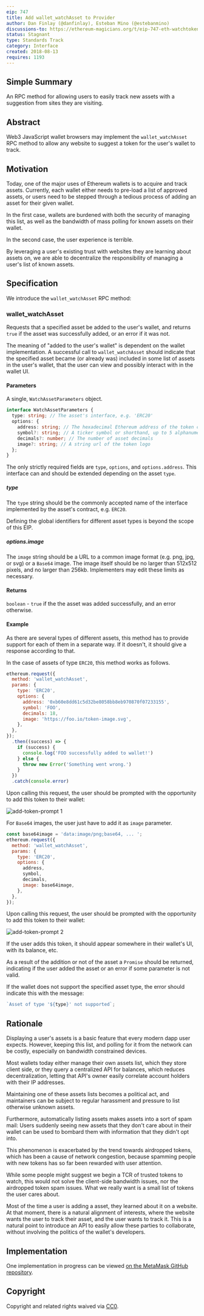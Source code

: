 ```yaml
---
eip: 747
title: Add wallet_watchAsset to Provider
author: Dan Finlay (@danfinlay), Esteban Mino (@estebanmino)
discussions-to: https://ethereum-magicians.org/t/eip-747-eth-watchtoken/1048
status: Stagnant
type: Standards Track
category: Interface
created: 2018-08-13
requires: 1193
---
```


## Simple Summary

An RPC method for allowing users to easily track new assets with a suggestion from sites they are visiting.

## Abstract

Web3 JavaScript wallet browsers may implement the `wallet_watchAsset` RPC method to allow any website to suggest a token for the user's wallet to track.

## Motivation

Today, one of the major uses of Ethereum wallets is to acquire and track assets.
Currently, each wallet either needs to pre-load a list of approved assets, or users need to be stepped through a tedious process of adding an asset for their given wallet.

In the first case, wallets are burdened with both the security of managing this list, as well as the bandwidth of mass polling for known assets on their wallet.

In the second case, the user experience is terrible.

By leveraging a user's existing trust with websites they are learning about assets on, we are able to decentralize the responsibility of managing a user's list of known assets.

## Specification

We introduce the `wallet_watchAsset` RPC method:

### wallet_watchAsset

Requests that a specified asset be added to the user's wallet, and returns `true` if the asset was successfully added, or an error if it was not.

The meaning of "added to the user's wallet" is dependent on the wallet implementation.
A successful call to `wallet_watchAsset` should indicate that the specified asset became (or already was) included in some list of assets in the user's wallet, that the user can view and possibly interact with in the wallet UI.

#### Parameters

A single, `WatchAssetParameters` object.

```typescript
interface WatchAssetParameters {
  type: string; // The asset's interface, e.g. 'ERC20'
  options: {
    address: string; // The hexadecimal Ethereum address of the token contract
    symbol?: string; // A ticker symbol or shorthand, up to 5 alphanumerical characters
    decimals?: number; // The number of asset decimals
    image?: string; // A string url of the token logo
  };
}
```

The only strictly required fields are `type`, `options`, and `options.address`.
This interface can and should be extended depending on the asset `type`.

##### type

The `type` string should be the commonly accepted name of the interface implemented by the asset's contract, e.g. `ERC20`.

Defining the global identifiers for different asset types is beyond the scope of this EIP.

##### options.image

The `image` string should be a URL to a common image format (e.g. png, jpg, or svg) or a `Base64` image.
The image itself should be no larger than 512x512 pixels, and no larger than 256kb.
Implementers may edit these limits as necessary.

#### Returns

`boolean` - `true` if the the asset was added successfully, and an error otherwise.

#### Example

As there are several types of different assets, this method has to provide support for each of them in a separate way.
If it doesn't, it should give a response according to that.

In the case of assets of type `ERC20`, this method works as follows.

```javascript
ethereum.request({
  method: 'wallet_watchAsset',
  params: {
    type: 'ERC20',
    options: {
      address: '0xb60e8dd61c5d32be8058bb8eb970870f07233155',
      symbol: 'FOO',
      decimals: 18,
      image: 'https://foo.io/token-image.svg',
    },
  },
});
  .then((success) => {
    if (success) {
      console.log('FOO successfully added to wallet!')
    } else {
      throw new Error('Something went wrong.')
    }
  })
  .catch(console.error)
```

Upon calling this request, the user should be prompted with the opportunity to add this token to their wallet:

![add-token-prompt 1](../assets/eip-747/add-token-prompt.gif)

For `Base64` images, the user just have to add it as `image` parameter.

```javascript
const base64image = 'data:image/png;base64, ... ';
ethereum.request({
  method: 'wallet_watchAsset',
  params: {
    type: 'ERC20',
    options: {
      address,
      symbol,
      decimals,
      image: base64image,
    },
  },
});
```

Upon calling this request, the user should be prompted with the opportunity to add this token to their wallet:

![add-token-prompt 2](../assets/eip-747/add-token-prompt2.gif)

If the user adds this token, it should appear somewhere in their wallet's UI, with its balance, etc.

As a result of the addition or not of the asset a `Promise` should be returned, indicating if the user added the asset or an error if some parameter is not valid.

If the wallet does not support the specified asset type, the error should indicate this with the message:

```javascript
`Asset of type '${type}' not supported`;
```

## Rationale

Displaying a user's assets is a basic feature that every modern dapp user expects. However, keeping this list, and polling for it from the network can be costly, especially on bandwidth constrained devices.

Most wallets today either manage their own assets list, which they store client side, or they query a centralized API for balances, which reduces decentralization, letting that API's owner easily correlate account holders with their IP addresses.

Maintaining one of these assets lists becomes a political act, and maintainers can be subject to regular harassment and pressure to list otherwise unknown assets.

Furthermore, automatically listing assets makes assets into a sort of spam mail: Users suddenly seeing new assets that they don't care about in their wallet can be used to bombard them with information that they didn't opt into.

This phenomenon is exacerbated by the trend towards airdropped tokens, which has been a cause of network congestion, because spamming people with new tokens has so far been rewarded with user attention.

While some people might suggest we begin a TCR of trusted tokens to watch, this would not solve the client-side bandwidth issues, nor the airdropped token spam issues. What we really want is a small list of tokens the user cares about.

Most of the time a user is adding a asset, they learned about it on a website. At that moment, there is a natural alignment of interests, where the website wants the user to track their asset, and the user wants to track it. This is a natural point to introduce an API to easily allow these parties to collaborate, without involving the politics of the wallet's developers.

## Implementation

One implementation in progress can be viewed [on the MetaMask GitHub repository](https://github.com/MetaMask/metamask-extension/pull/4606).

## Copyright

Copyright and related rights waived via [CC0](../LICENSE.md).
